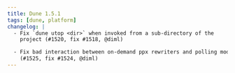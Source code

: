 ```yaml
---
title: Dune 1.5.1
tags: [dune, platform]
changelog: |
  - Fix `dune utop <dir>` when invoked from a sub-directory of the
    project (#1520, fix #1518, @diml)

  - Fix bad interaction between on-demand ppx rewriters and polling mode
    (#1525, fix #1524, @diml)
---
```

